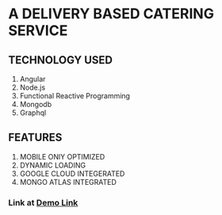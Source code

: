 # A DELIVERY BASED CATERING SERVICE

## TECHNOLOGY USED

1. Angular
2. Node.js
3. Functional Reactive Programming
4. Mongodb
5. Graphql

## FEATURES

1. MOBILE ONlY OPTIMIZED
2. DYNAMIC LOADING
3. GOOGLE CLOUD INTEGERATED
4. MONGO ATLAS INTEGRATED

### Link at [Demo Link](http://tushsticks.rj.r.appspot.com/)
